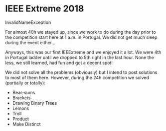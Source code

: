 # IEEE Extreme 2018

InvalidNameException

For almost 40h we stayed up, since we work to do during the day prior to the competition start here at 1 a.m. in Portugal. We did not get much sleep during the event either...

Anyways, this was our first IEEExtreme and we enjoyed it a lot.
We were 4th in Portugal ladder until we dropped to 5th right in the last hour. None the less, we still learned, had fun and got a decent spot!

We did not solve all the problems (obviously) but I intend to post solutions to most of them here.
However, during the 24h competition we solved (partially or totally):

* Bear-sums 
* Brackets
* Drawing Binary Trees
* Lemons
* Troll
* Product
* Make Distinct